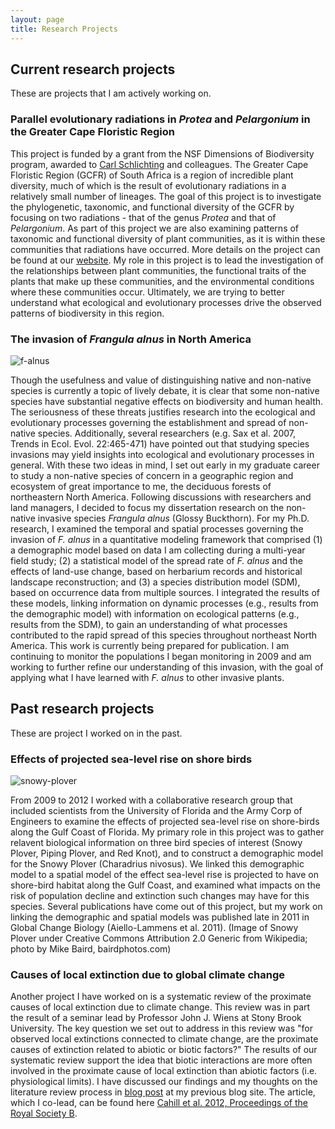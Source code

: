 ```yaml
---
layout: page
title: Research Projects
---
```


## Current research projects

These are projects that I am actively working on. 

### Parallel evolutionary radiations in *Protea* and *Pelargonium* in the Greater Cape Floristic Region

This project is funded by a grant from the NSF Dimensions of Biodiversity program, 
awarded to [Carl Schlichting](http://www.eeb.uconn.edu/people/schlichting/) and 
colleagues. The Greater Cape Floristic Region (GCFR) of South Africa is a region of
incredible plant diversity, much of which is the result of evolutionary radiations in
a relatively small number of lineages. The goal of this project is to investigate the
phylogenetic, taxonomic, and functional diversity of the GCFR by focusing on two 
radiations - that of the genus *Protea* and that of *Pelargonium*. As part of this project
we are also examining patterns of taxonomic and functional diversity of plant communities, 
as it is within these communities that radiations have occurred. More details on the 
project can be found at our [website](http://darwin.eeb.uconn.edu/wiki/index.php/Parallel_Evolutionary_radiations_in_Protea_and_Pelargonium_in_the_Greater_Cape_Floristic_Region). 
My role in this project is to lead the investigation of the relationships between 
plant communities, 
the functional traits of the plants that make up these communities, and the 
environmental conditions where these communities occur. Ultimately, we are trying to 
better understand what ecological and evolutionary processes drive the observed 
patterns of biodiversity in this region.

### The invasion of *Frangula alnus* in North America

![f-alnus]({{site-url}}/images/f-alnus.jpg)

Though the usefulness and value of distinguishing native and non-native species is 
currently a topic of lively debate, it is clear that some non-native species have 
substantial negative effects on biodiversity and human health. The seriousness of these 
threats justifies research into the ecological and evolutionary processes governing the 
establishment and spread of non-native species. Additionally, several researchers (e.g. 
Sax et al. 2007, Trends in Ecol. Evol. 22:465-471) have pointed out that studying species 
invasions may yield insights into ecological and evolutionary processes in general. With 
these two ideas in mind, I set out early in my graduate career to study a non-native 
species of concern in a geographic region and ecosystem of great importance to me, the 
deciduous forests of northeastern North America. Following discussions with researchers 
and land managers, I decided to focus my dissertation research on the non-native invasive 
species *Frangula alnus* (Glossy Buckthorn). 
For my Ph.D. research, I examined the temporal and 
spatial processes governing the invasion of *F. alnus* in a quantitative modeling 
framework that comprised (1) a demographic model based on data I am collecting during a 
multi-year field study; (2) a statistical model of the spread rate of *F. alnus* and the 
effects of land-use change, based on herbarium records and historical landscape 
reconstruction; and (3) a species distribution model (SDM), based on occurrence data from 
multiple sources. I integrated the results of these models, linking information on dynamic 
processes (e.g., results from the demographic model) with information on ecological 
patterns (e.g., results from the SDM), to gain an understanding of what processes 
contributed to the rapid spread of this species throughout northeast North America. 
This work 
is currently being prepared for publication. I am continuing to monitor the populations
I began monitoring in 2009 and am working to further refine our understanding of this
invasion, with the goal of applying what I have learned with *F. alnus* to other invasive
plants.

## Past research projects

These are project I worked on in the past.

### Effects of projected sea-level rise on shore birds

![snowy-plover]({{site-url}}/images/snowy-plover.jpg)

From 2009 to 2012 I worked with a collaborative research group that included scientists 
from the University of Florida and the Army Corp of Engineers to examine the effects of 
projected sea-level rise on shore-birds along the Gulf Coast of Florida.  My primary role 
in this project was to gather relavent biological information on three bird species of 
interest (Snowy Plover, Piping Plover, and Red Knot), and to construct a demographic model 
for the Snowy Plover (Charadrius nivosus). We linked this demographic model to a spatial 
model of the effect sea-level rise is projected to have on shore-bird habitat along the 
Gulf Coast, and examined what impacts on the risk of population decline and extinction 
such changes may have for this species.  Several publications have come out of this 
project, but my work on linking the demographic and spatial models was published late in 
2011 in Global Change Biology (Aiello-Lammens et al. 2011). (Image of Snowy Plover under 
Creative Commons Attribution 2.0 Generic from Wikipedia; photo by Mike Baird, 
bairdphotos.com)

### Causes of local extinction due to global climate change

Another project I have worked on is a systematic review of the proximate causes of local extinction due to climate change. This review was in part the result of a seminar lead by Professor John J. Wiens at Stony Brook University. The key question we set out to address in this review was "for observed local extinctions connected to climate change, are the proximate causes of extinction related to abiotic or biotic factors?" The results of our systematic review support the idea that biotic interactions are more often involved in the proximate cause of local extinction than abiotic factors (i.e. physiological limits). I have discussed our findings and my thoughts on the literature review process in 
[blog post](http://ecologistatwork.blogspot.com/2012/12/reviewing-causes-of-extinction-due-to.html)
at my previous blog site. The article, which I co-lead, can be found here 
[Cahill et al. 2012, Proceedings of the Royal Society B](http://rspb.royalsocietypublishing.org/content/early/2012/10/15/rspb.2012.1890).